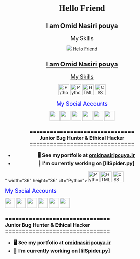 <center>
<h1 style="font-family: 'MR ROBOT';src: url(./MR%20ROBOT.woff2) format('woff2');">
Hello Friend
</h1>
<h2>
I am Omid Nasiri pouya
</h2>
<font color="" size="4">My Skills</font>
<p></p>
  <a href="python.org"><img src="<center>
<h1 style="font-family: 'MR ROBOT';src: url(./MR%20ROBOT.woff2) format('woff2');">
Hello Friend
</h1>
<h2>
I am Omid Nasiri pouya
</h2>
<font color="" size="4">My Skills</font>
<p></p>
  <a href="python.org"><img src="https://logo.clearbit.com/python.org" width="36" height="36" alt="Python"></a>
  <a href="python.org"><img src="https://omidnasiripouya.ir/GithubSkin/bash.png" width="36" height="36" alt="Python"></a>
  <a href="w3schools.com"><img src="https://omidnasiripouya.ir/GithubSkin/html5-colored.svg" width="36" height="36" alt="HTML"></a>
  <a href="w3schools.com"><img src="https://omidnasiripouya.ir/GithubSkin/css3-colored.svg" width="36" height="36" alt="CSS"></a>
</p>

<font color="blue" size="4">My Social Accounts</font>
<p>
  <a href="https://www.instagram.com/Noob2Pr0"><img src="https://omidnasiripouya.ir/GithubSkin/instagram.png" width="32" height="32" /></a>
  <a href="https://www.github.com/Noob2Pr0"><img src="https://omidnasiripouya.ir/GithubSkin/github.png" width="32" height="32" /></a>
  <a href="https://omidnasiripouya.ir"><img src="https://omidnasiripouya.ir/GithubSkin/web.png" width="32" height="32" /></a>
  <a href="https://www.linkedin.com/in/omid-nasiri-pouya-4b2241294/"><img src="https://omidnasiripouya.ir/GithubSkin/linkedin.png" width="32" height="32" /></a>
  <!--<a href="https://www.twitter.com/" target="_blank" rel="noreferrer"><img src="https://omidnasiripouya.ir/GithubSkin/twitter.png" width="32" height="32" /></a></p>
  -->
  <a href="https://youtube.com/Noob2Pr0/"><img src="https://omidnasiripouya.ir/GithubSkin/youtube.svg" width="32" height="32" /></a>
  <a href="https://t.me/Noob2Pr0"><img src="https://omidnasiripouya.ir/GithubSkin/telegram.png" width="32" height="32" /></a>
</p>
<h3>
===============================</br>
Junior Bug Hunter & Ethical Hacker</br>
===============================</br>

*   🖥️  See my portfolio at [omidnasiripouya.ir](https://omidnasiripouya.ir)</br>
*   🚀  I'm currently working on [lilSpider.py]</br>
</h3>


</center>
</body>" width="36" height="36" alt="Python"></a>
  <a href="python.org"><img src="https://omidnasiripouya.ir/GithubSkin/bash.png" width="36" height="36" alt="Python"></a>
  <a href="w3schools.com"><img src="https://omidnasiripouya.ir/GithubSkin/html5-colored.svg" width="36" height="36" alt="HTML"></a>
  <a href="w3schools.com"><img src="https://omidnasiripouya.ir/GithubSkin/css3-colored.svg" width="36" height="36" alt="CSS"></a>
</p>

<font color="blue" size="4">My Social Accounts</font>
<p>
  <a href="https://www.instagram.com/Noob2Pr0"><img src="https://omidnasiripouya.ir/GithubSkin/instagram.png" width="32" height="32" /></a>
  <a href="https://www.github.com/Noob2Pr0"><img src="https://omidnasiripouya.ir/GithubSkin/github.png" width="32" height="32" /></a>
  <a href="https://omidnasiripouya.ir"><img src="https://omidnasiripouya.ir/GithubSkin/web.png" width="32" height="32" /></a>
  <a href="https://www.linkedin.com/in/omid-nasiri-pouya-4b2241294/"><img src="https://omidnasiripouya.ir/GithubSkin/linkedin.png" width="32" height="32" /></a>
  <!--<a href="https://www.twitter.com/" target="_blank" rel="noreferrer"><img src="https://omidnasiripouya.ir/GithubSkin/twitter.png" width="32" height="32" /></a></p>
  -->
  <a href="https://youtube.com/Noob2Pr0/"><img src="https://omidnasiripouya.ir/GithubSkin/youtube.svg" width="32" height="32" /></a>
  <a href="https://t.me/Noob2Pr0"><img src="https://omidnasiripouya.ir/GithubSkin/telegram.png" width="32" height="32" /></a>
</p>
<h3>
===============================</br>
Junior Bug Hunter & Ethical Hacker</br>
===============================</br>

*   🖥️  See my portfolio at [omidnasiripouya.ir](https://omidnasiripouya.ir)</br>
*   🚀  I'm currently working on [lilSpider.py]</br>
</h3>


</center>
</body>
